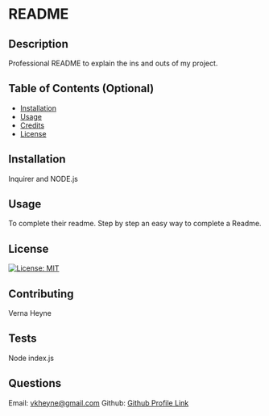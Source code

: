 # README

  ## Description 

  Professional README to explain the ins and outs of my project.

  
  
  ## Table of Contents (Optional)
  
  
  * [Installation](#installation)
  * [Usage](#usage)
  * [Credits](#credits)
  * [License](#license)
  
  
  ## Installation

  Inquirer and NODE.js

  
  ## Usage 
  
  To complete their readme. Step by step an easy way to complete a Readme.
  
  ## License
  
  [![License: MIT](https://img.shields.io/badge/License-MIT-yellow.svg)](https://opensource.org/licenses/MIT)
 
  ## Contributing

  Verna Heyne
  
  ## Tests
  
  Node index.js

  ## Questions

  Email:  vkheyne@gmail.com
  Github: <a href ="https://github.com/HeyneV"> Github Profile Link </a>
  
